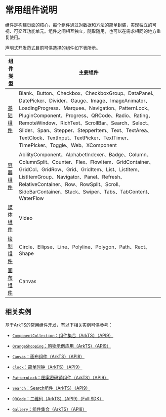 # 常用组件说明

组件是构建页面的核心，每个组件通过对数据和方法的简单封装，实现独立的可视、可交互功能单元。组件之间相互独立，随取随用，也可以在需求相同的地方重复使用。

声明式开发范式目前可供选择的组件如下表所示。

|           组件类型           |                主要组件                                     |
| ---------------------------- | ---------------------------------------------------------- |
| [基础组件](../reference/arkui-ts/ts-basic-components-blank.md) |  Blank、Button、Checkbox、CheckboxGroup、DataPanel、DatePicker、Divider、Gauge、Image、ImageAnimator、LoadingProgress、Marquee、Navigation、PatternLock、PluginComponent、Progress、QRCode、Radio、Rating、RemoteWindow、RichText、ScrollBar、Search、Select、Slider、Span、Stepper、StepperItem、Text、TextArea、TextClock、TextInput、TextPicker、TextTimer、TimePicker、Toggle、Web、XComponent    |
| [容器组件](../reference/arkui-ts/ts-container-ability-component.md) | AbilityComponent、AlphabetIndexer、Badge、Column、ColumnSplit、Counter、Flex、FlowItem、GridContainer、GridCol、GridRow、Grid、GridItem、List、ListItem、ListItemGroup、Navigator、Panel、Refresh、RelativeContainer、Row、RowSplit、Scroll、SideBarContainer、Stack、Swiper、Tabs、TabContent、WaterFlow   |
| [媒体组件](../reference/arkui-ts/ts-media-components-video.md) |    Video    |
| [绘制组件](../reference/arkui-ts/ts-drawing-components-circle.md) | Circle、Ellipse、Line、Polyline、Polygon、Path、Rect、Shape   |
| [画布组件](../reference/arkui-ts/ts-components-canvas-canvas.md) |   Canvas     |


## 相关实例

基于ArkTS的常用组件开发，有以下相关实例可供参考：

- [`ComponentCollection`：组件集合（ArkTS）（API9）](https://gitee.com/openharmony/applications_app_samples/tree/master/ETSUI/ComponentCollection)

- [`OrangeShopping`：购物示例应用（ArkTS）（API9）](https://gitee.com/openharmony/applications_app_samples/tree/master/ETSUI/OrangeShopping)

- [`Canvas`：画布组件（ArkTS）（API8）](https://gitee.com/openharmony/applications_app_samples/tree/master/ETSUI/Canvas)

- [`Clock`：简单时钟（ArkTS）（API9）](https://gitee.com/openharmony/applications_app_samples/tree/master/Preset/Clock)

- [`PatternLock`：图案密码锁组件（ArkTS）（API9）](https://gitee.com/openharmony/applications_app_samples/tree/master/ETSUI/PatternLock)

- [`Search`：Search组件（ArkTS）（API9）](https://gitee.com/openharmony/applications_app_samples/tree/master/ETSUI/Search)

- [`QRCode`：二维码（ArkTS）（API9）（Full SDK）](https://gitee.com/openharmony/applications_app_samples/tree/master/ETSUI/QRCode)

- [`Gallery`：组件集合（ArkTS）（API8）](https://gitee.com/openharmony/applications_app_samples/tree/master/ETSUI/Gallery)
